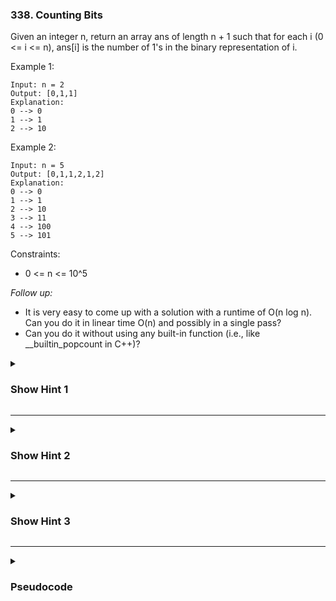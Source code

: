 ### 338. Counting Bits

Given an integer n, return an array ans of length n + 1 such that for each i (0 <= i <= n), ans[i] is the number of 1's in the binary representation of i.

Example 1:
```
Input: n = 2
Output: [0,1,1]
Explanation:
0 --> 0
1 --> 1
2 --> 10
```
Example 2:
```
Input: n = 5
Output: [0,1,1,2,1,2]
Explanation:
0 --> 0
1 --> 1
2 --> 10
3 --> 11
4 --> 100
5 --> 101
```
Constraints:

- 0 <= n <= 10^5

*Follow up:*
- It is very easy to come up with a solution with a runtime of O(n log n). Can you do it in linear time O(n) and possibly in a single pass?
- Can you do it without using any built-in function (i.e., like __builtin_popcount in C++)?

<details>
  <summary><h3>Show Hint 1</h3></summary>
  <p>This one is little tricky because it includes DP concept (memoization). Try to utilize the previous calculated result with new ones.</p>
</details>

---
<details>
  <summary><h3>Show Hint 2</h3></summary>
  <p>Try to utilize the number calculated from previous by seperating into ranges like [2-3],[4-7] as bits increasing in each range. For each bit it increases in 2 and it's power so do the right shift to utilize the previous result</p>
</details>

---
<details>
  <summary><h3>Show Hint 3</h3></summary>
  <p>Finally odd or even number. DO the mod operation to find the remaining bits.</p>
</details>

---
<details>
  <summary><h3>Pseudocode</h3></summary>
  <pre>
    res -> ArrayOfSize(n)
    for num -> 0 to n+1
      res[num] = res[num>>1] + i % 2
    return res
  </pre>
</details>

